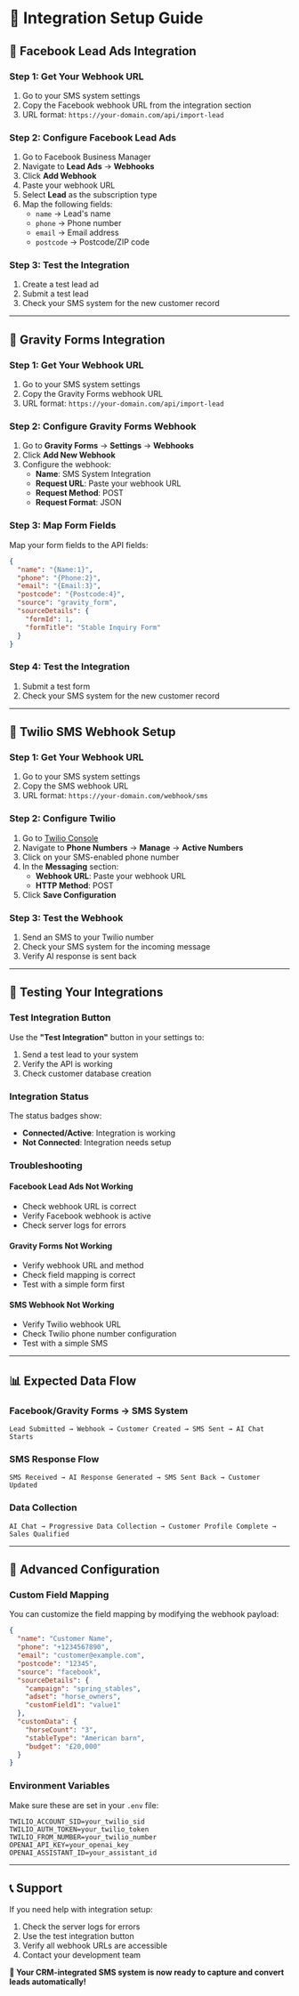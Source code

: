 # 🔗 Integration Setup Guide

## 📱 Facebook Lead Ads Integration

### Step 1: Get Your Webhook URL
1. Go to your SMS system settings
2. Copy the Facebook webhook URL from the integration section
3. URL format: `https://your-domain.com/api/import-lead`

### Step 2: Configure Facebook Lead Ads
1. Go to Facebook Business Manager
2. Navigate to **Lead Ads** → **Webhooks**
3. Click **Add Webhook**
4. Paste your webhook URL
5. Select **Lead** as the subscription type
6. Map the following fields:
   - `name` → Lead's name
   - `phone` → Phone number
   - `email` → Email address
   - `postcode` → Postcode/ZIP code

### Step 3: Test the Integration
1. Create a test lead ad
2. Submit a test lead
3. Check your SMS system for the new customer record

---

## 📝 Gravity Forms Integration

### Step 1: Get Your Webhook URL
1. Go to your SMS system settings
2. Copy the Gravity Forms webhook URL
3. URL format: `https://your-domain.com/api/import-lead`

### Step 2: Configure Gravity Forms Webhook
1. Go to **Gravity Forms** → **Settings** → **Webhooks**
2. Click **Add New Webhook**
3. Configure the webhook:
   - **Name**: SMS System Integration
   - **Request URL**: Paste your webhook URL
   - **Request Method**: POST
   - **Request Format**: JSON

### Step 3: Map Form Fields
Map your form fields to the API fields:
```json
{
  "name": "{Name:1}",
  "phone": "{Phone:2}",
  "email": "{Email:3}",
  "postcode": "{Postcode:4}",
  "source": "gravity_form",
  "sourceDetails": {
    "formId": 1,
    "formTitle": "Stable Inquiry Form"
  }
}
```

### Step 4: Test the Integration
1. Submit a test form
2. Check your SMS system for the new customer record

---

## 📱 Twilio SMS Webhook Setup

### Step 1: Get Your Webhook URL
1. Go to your SMS system settings
2. Copy the SMS webhook URL
3. URL format: `https://your-domain.com/webhook/sms`

### Step 2: Configure Twilio
1. Go to [Twilio Console](https://console.twilio.com)
2. Navigate to **Phone Numbers** → **Manage** → **Active Numbers**
3. Click on your SMS-enabled phone number
4. In the **Messaging** section:
   - **Webhook URL**: Paste your webhook URL
   - **HTTP Method**: POST
5. Click **Save Configuration**

### Step 3: Test the Webhook
1. Send an SMS to your Twilio number
2. Check your SMS system for the incoming message
3. Verify AI response is sent back

---

## 🧪 Testing Your Integrations

### Test Integration Button
Use the **"Test Integration"** button in your settings to:
1. Send a test lead to your system
2. Verify the API is working
3. Check customer database creation

### Integration Status
The status badges show:
- **Connected/Active**: Integration is working
- **Not Connected**: Integration needs setup

### Troubleshooting

#### Facebook Lead Ads Not Working
- Check webhook URL is correct
- Verify Facebook webhook is active
- Check server logs for errors

#### Gravity Forms Not Working
- Verify webhook URL and method
- Check field mapping is correct
- Test with a simple form first

#### SMS Webhook Not Working
- Verify Twilio webhook URL
- Check Twilio phone number configuration
- Test with a simple SMS

---

## 📊 Expected Data Flow

### Facebook/Gravity Forms → SMS System
```
Lead Submitted → Webhook → Customer Created → SMS Sent → AI Chat Starts
```

### SMS Response Flow
```
SMS Received → AI Response Generated → SMS Sent Back → Customer Updated
```

### Data Collection
```
AI Chat → Progressive Data Collection → Customer Profile Complete → Sales Qualified
```

---

## 🔧 Advanced Configuration

### Custom Field Mapping
You can customize the field mapping by modifying the webhook payload:

```json
{
  "name": "Customer Name",
  "phone": "+1234567890",
  "email": "customer@example.com",
  "postcode": "12345",
  "source": "facebook",
  "sourceDetails": {
    "campaign": "spring_stables",
    "adset": "horse_owners",
    "customField1": "value1"
  },
  "customData": {
    "horseCount": "3",
    "stableType": "American barn",
    "budget": "£20,000"
  }
}
```

### Environment Variables
Make sure these are set in your `.env` file:
```env
TWILIO_ACCOUNT_SID=your_twilio_sid
TWILIO_AUTH_TOKEN=your_twilio_token
TWILIO_FROM_NUMBER=your_twilio_number
OPENAI_API_KEY=your_openai_key
OPENAI_ASSISTANT_ID=your_assistant_id
```

---

## 📞 Support

If you need help with integration setup:
1. Check the server logs for errors
2. Use the test integration button
3. Verify all webhook URLs are accessible
4. Contact your development team

**🎯 Your CRM-integrated SMS system is now ready to capture and convert leads automatically!**

